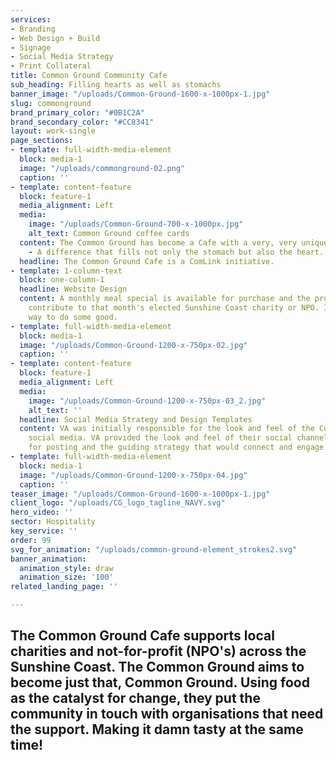 ```yaml
---
services:
- Branding
- Web Design + Build
- Signage
- Social Media Strategy
- Print Collateral
title: Common Ground Community Cafe
sub_heading: Filling hearts as well as stomachs
banner_image: "/uploads/Common-Ground-1600-x-1000px-1.jpg"
slug: commonground
brand_primary_color: "#0B1C2A"
brand_secondary_color: "#CC8341"
layout: work-single
page_sections:
- template: full-width-media-element
  block: media-1
  image: "/uploads/commonground-02.png"
  caption: ''
- template: content-feature
  block: feature-1
  media_alignment: Left
  media:
    image: "/uploads/Common-Ground-700-x-1000px.jpg"
    alt_text: Common Ground coffee cards
  content: The Common Ground has become a Cafe with a very, very unique difference
    - A difference that fills not only the stomach but also the heart.
  headline: The Common Ground Cafe is a ComLink initiative.
- template: 1-column-text
  block: one-column-1
  headline: Website Design
  content: A monthly meal special is available for purchase and the proceeds of which
    contribute to that month's elected Sunshine Coast charity or NPO. It's a delicious
    way to do some good.
- template: full-width-media-element
  block: media-1
  image: "/uploads/Common-Ground-1200-x-750px-02.jpg"
  caption: ''
- template: content-feature
  block: feature-1
  media_alignment: Left
  media:
    image: "/uploads/Common-Ground-1200-x-750px-03_2.jpg"
    alt_text: ''
  headline: Social Media Strategy and Design Templates
  content: VA was initially responsible for the look and feel of the Common Ground's
    social media. VA provided the look and feel of their social channels, guidelines
    for posting and the guiding strategy that would connect and engage their audiences.
- template: full-width-media-element
  block: media-1
  image: "/uploads/Common-Ground-1200-x-750px-04.jpg"
  caption: ''
teaser_image: "/uploads/Common-Ground-1600-x-1000px-1.jpg"
client_logo: "/uploads/CG_logo_tagline_NAVY.svg"
hero_video: ''
sector: Hospitality
key_service: ''
order: 99
svg_for_animation: "/uploads/common-ground-element_strokes2.svg"
banner_animation:
  animation_style: draw
  animation_size: '100'
related_landing_page: ''

---
```

## The Common Ground Cafe supports local charities and not-for-profit (NPO's) across the Sunshine Coast. The Common Ground aims to become just that, Common Ground. Using food as the catalyst for change, they put the community in touch with organisations that need the support. Making it damn tasty at the same time!